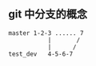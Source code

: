 ## git 中分支的概念

```
master 1-2-3 ...... 7
           |       /
           |      /
test_dev   4-5-6-7
```
 
